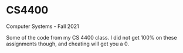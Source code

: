 # CS4400
Computer Systems - Fall 2021

Some of the code from my CS 4400 class. I did not get 100% on these assignments though, and cheating will get you a 0.
